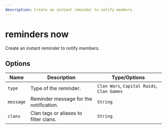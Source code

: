 ```yaml
---
description: Create an instant reminder to notify members.
---
```


# reminders now

Create an instant reminder to notify members.

## Options

| Name | Description | Type/Options |
|------|-------------|--------------|
| `type` | Type of the reminder. | `Clan Wars`, `Capital Raids`, `Clan Games` |
| `message` | Reminder message for the notification. | `String` |
| `clans` | Clan tags or aliases to filter clans. | `String` |

